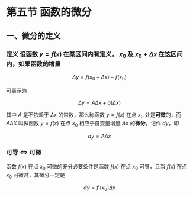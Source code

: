 # 第五节 函数的微分

## 一、微分的定义

### 定义 设函数 $y=f(x)$ 在某区间内有定义， $x_0$ 及 $x_0+\Delta x$ 在这区间内，如果函数的增量

$$
\Delta y=f(x_0+\Delta x) - f(x_0)
$$

可表示为

$$
\Delta y=A\Delta x + o(\Delta x)
$$

其中 $A$ 是不依赖于 $\Delta x$ 的常数，那么称函数 $y=f(x)$ 在点 $x_0$ 处是**可微**的，而 $A\Delta X$ 叫做函数 $y=f(x)$ 在点 $x_0$ 相应于自变量增量 $\Delta x$ 的**微分**，记作 $dy$，即

$$
dy=A\Delta x
$$

### 可导 $\iff$ 可微

函数 $f(x)$ 在点 $x_0$ 可微的充分必要条件是函数 $f(x)$ 在点 $x_0$ 可导，且当 $f(x)$ 在点 $x_0$ 可微时，其微分一定是

$$
dy=f'(x_0)\Delta x
$$

